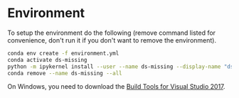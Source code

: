 # Environment

To setup the environment do the following (remove command listed for convenience, don't run it if you don't want to remove the environment).

```bash
conda env create -f environment.yml
conda activate ds-missing
python -m ipykernel install --user --name ds-missing --display-name "ds-missing"
conda remove --name ds-missing --all
```

On Windows, you need to download the [Build Tools for Visual Studio 2017](https://visualstudio.microsoft.com/downloads/#build-tools-for-visual-studio-2017).